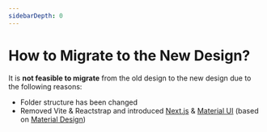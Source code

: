 ```yaml
---
sidebarDepth: 0
---
```


# How to Migrate to the New Design?

It is **not feasible to migrate** from the old design to the new design due to the following reasons:

- Folder structure has been changed
- Removed Vite & Reactstrap and introduced [Next.js](https://nextjs.org/) & [Material UI](https://mui.com/) (based on [Material Design](https://m3.material.io/))
